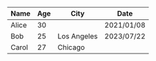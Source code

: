   | Name   | Age |            City        | Date   |
|-------|-----|-------------|------------ |
  | Alice |      30 |           | 2021/01/08 |
  | Bob          | 25  | Los Angeles | 2023/07/22      |
  | Carol | 27       | Chicago     |      |
